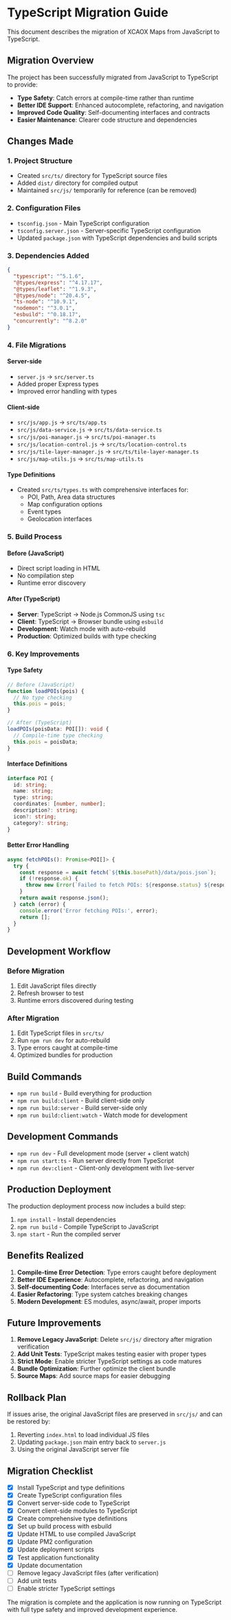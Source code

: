# TypeScript Migration Guide

This document describes the migration of XCAOX Maps from JavaScript to TypeScript.

## Migration Overview

The project has been successfully migrated from JavaScript to TypeScript to provide:
- **Type Safety**: Catch errors at compile-time rather than runtime
- **Better IDE Support**: Enhanced autocomplete, refactoring, and navigation
- **Improved Code Quality**: Self-documenting interfaces and contracts
- **Easier Maintenance**: Clearer code structure and dependencies

## Changes Made

### 1. Project Structure
- Created `src/ts/` directory for TypeScript source files
- Added `dist/` directory for compiled output
- Maintained `src/js/` temporarily for reference (can be removed)

### 2. Configuration Files
- `tsconfig.json` - Main TypeScript configuration
- `tsconfig.server.json` - Server-specific TypeScript configuration
- Updated `package.json` with TypeScript dependencies and build scripts

### 3. Dependencies Added
```json
{
  "typescript": "^5.1.6",
  "@types/express": "^4.17.17",
  "@types/leaflet": "^1.9.3", 
  "@types/node": "^20.4.5",
  "ts-node": "^10.9.1",
  "nodemon": "^3.0.1",
  "esbuild": "^0.18.17",
  "concurrently": "^8.2.0"
}
```

### 4. File Migrations

#### Server-side
- `server.js` → `src/server.ts`
- Added proper Express types
- Improved error handling with types

#### Client-side
- `src/js/app.js` → `src/ts/app.ts`
- `src/js/data-service.js` → `src/ts/data-service.ts`
- `src/js/poi-manager.js` → `src/ts/poi-manager.ts`
- `src/js/location-control.js` → `src/ts/location-control.ts`
- `src/js/tile-layer-manager.js` → `src/ts/tile-layer-manager.ts`
- `src/js/map-utils.js` → `src/ts/map-utils.ts`

#### Type Definitions
- Created `src/ts/types.ts` with comprehensive interfaces for:
  - POI, Path, Area data structures
  - Map configuration options
  - Event types
  - Geolocation interfaces

### 5. Build Process

#### Before (JavaScript)
- Direct script loading in HTML
- No compilation step
- Runtime error discovery

#### After (TypeScript)
- **Server**: TypeScript → Node.js CommonJS using `tsc`
- **Client**: TypeScript → Browser bundle using `esbuild`
- **Development**: Watch mode with auto-rebuild
- **Production**: Optimized builds with type checking

### 6. Key Improvements

#### Type Safety
```typescript
// Before (JavaScript)
function loadPOIs(pois) {
  // No type checking
  this.pois = pois;
}

// After (TypeScript)
loadPOIs(poisData: POI[]): void {
  // Compile-time type checking
  this.pois = poisData;
}
```

#### Interface Definitions
```typescript
interface POI {
  id: string;
  name: string;
  type: string;
  coordinates: [number, number];
  description?: string;
  icon?: string;
  category?: string;
}
```

#### Better Error Handling
```typescript
async fetchPOIs(): Promise<POI[]> {
  try {
    const response = await fetch(`${this.basePath}/data/pois.json`);
    if (!response.ok) {
      throw new Error(`Failed to fetch POIs: ${response.status} ${response.statusText}`);
    }
    return await response.json();
  } catch (error) {
    console.error('Error fetching POIs:', error);
    return [];
  }
}
```

## Development Workflow

### Before Migration
1. Edit JavaScript files directly
2. Refresh browser to test
3. Runtime errors discovered during testing

### After Migration
1. Edit TypeScript files in `src/ts/`
2. Run `npm run dev` for auto-rebuild
3. Type errors caught at compile-time
4. Optimized bundles for production

## Build Commands

- `npm run build` - Build everything for production
- `npm run build:client` - Build client-side only
- `npm run build:server` - Build server-side only
- `npm run build:client:watch` - Watch mode for development

## Development Commands

- `npm run dev` - Full development mode (server + client watch)
- `npm run start:ts` - Run server directly from TypeScript
- `npm run dev:client` - Client-only development with live-server

## Production Deployment

The production deployment process now includes a build step:

1. `npm install` - Install dependencies
2. `npm run build` - Compile TypeScript to JavaScript
3. `npm start` - Run the compiled server

## Benefits Realized

1. **Compile-time Error Detection**: Type errors caught before deployment
2. **Better IDE Experience**: Autocomplete, refactoring, and navigation
3. **Self-documenting Code**: Interfaces serve as documentation
4. **Easier Refactoring**: Type system catches breaking changes
5. **Modern Development**: ES modules, async/await, proper imports

## Future Improvements

1. **Remove Legacy JavaScript**: Delete `src/js/` directory after migration verification
2. **Add Unit Tests**: TypeScript makes testing easier with proper types
3. **Strict Mode**: Enable stricter TypeScript settings as code matures
4. **Bundle Optimization**: Further optimize the client bundle
5. **Source Maps**: Add source maps for easier debugging

## Rollback Plan

If issues arise, the original JavaScript files are preserved in `src/js/` and can be restored by:

1. Reverting `index.html` to load individual JS files
2. Updating `package.json` main entry back to `server.js`
3. Using the original JavaScript server file

## Migration Checklist

- [x] Install TypeScript and type definitions
- [x] Create TypeScript configuration files
- [x] Convert server-side code to TypeScript
- [x] Convert client-side modules to TypeScript
- [x] Create comprehensive type definitions
- [x] Set up build process with esbuild
- [x] Update HTML to use compiled JavaScript
- [x] Update PM2 configuration
- [x] Update deployment scripts
- [x] Test application functionality
- [x] Update documentation
- [ ] Remove legacy JavaScript files (after verification)
- [ ] Add unit tests
- [ ] Enable stricter TypeScript settings

The migration is complete and the application is now running on TypeScript with full type safety and improved development experience.
